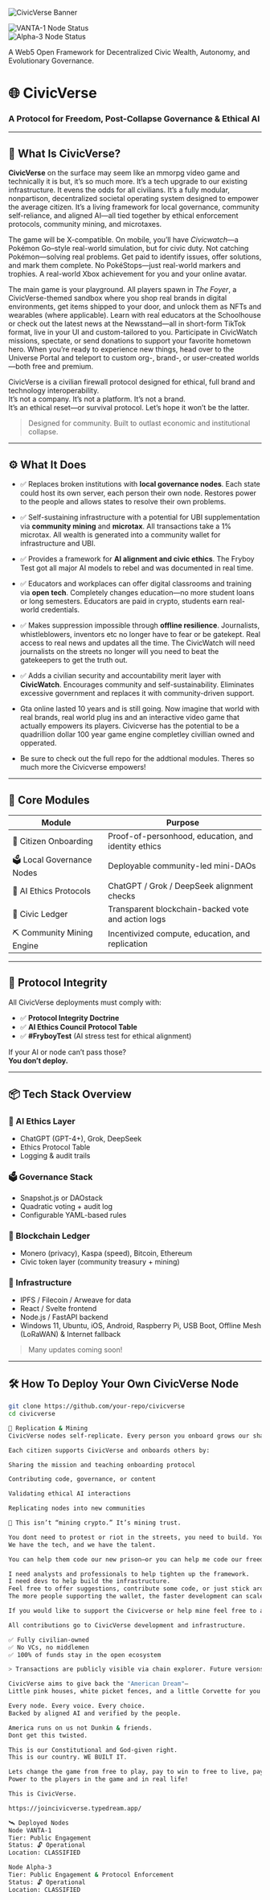 

![CivicVerse Banner](images/CivicverseLogo.png)

![VANTA-1 Node Status](https://img.shields.io/badge/VANTA--1--Node-✅%20Live-brightgreen?style=flat-square)  
![Alpha-3 Node Status](https://img.shields.io/badge/Alpha--3--Node-✅%20Live-brightgreen?style=flat-square)

A Web5 Open Framework for Decentralized Civic Wealth, Autonomy, and Evolutionary Governance.

# 🌐 CivicVerse

### A Protocol for Freedom, Post-Collapse Governance & Ethical AI  

---

## 🧭 What Is CivicVerse?

**CivicVerse** on the surface may seem like an mmorpg video game and technically it is but, it’s so much more. It’s a tech upgrade to our existing infrastructure. It evens the odds for all civilians. It’s a fully modular, nonpartison, decentralized societal operating system designed to empower the average citizen. It’s a living framework for local governance, community self-reliance, and aligned AI—all tied together by ethical enforcement protocols, community mining, and microtaxes.

The game will be X-compatible. On mobile, you’ll have *Civicwatch*—a Pokémon Go–style real-world simulation, but for civic duty. Not catching Pokémon—solving real problems. Get paid to identify issues, offer solutions, and mark them complete. No PokéStops—just real-world markers and trophies. A real-world Xbox achievement for you and your online avatar.

The main game is your playground. All players spawn in *The Foyer*, a CivicVerse-themed sandbox where you shop real brands in digital environments, get items shipped to your door, and unlock them as NFTs and wearables (where applicable). Learn with real educators at the Schoolhouse or check out the latest news at the Newsstand—all in short-form TikTok format, live in your UI and custom-tailored to you. Participate in CivicWatch missions, spectate, or send donations to support your favorite hometown hero. When you’re ready to experience new things, head over to the Universe Portal and teleport to custom org-, brand-, or user-created worlds—both free and premium.

CivicVerse is a civilian firewall protocol designed for ethical, full brand and technology interoperability.  
It’s not a company. It’s not a platform. It’s not a brand.  
It’s an ethical reset—or survival protocol. Let’s hope it won’t be the latter.

> Designed for community. Built to outlast economic and institutional collapse.

---

## ⚙️ What It Does

- ✅ Replaces broken institutions with **local governance nodes**. Each state could host its own server, each person their own node. Restores power to the people and allows states to resolve their own problems.
- ✅ Self-sustaining infrastructure with a potential for UBI supplementation via **community mining** and **microtax**. All transactions take a 1% microtax. All wealth is generated into a community wallet for infrastructure and UBI.
- ✅ Provides a framework for **AI alignment and civic ethics**. The Fryboy Test got all major AI models to rebel and was documented in real time.
- ✅ Educators and workplaces can offer digital classrooms and training via **open tech**. Completely changes education—no more student loans or long semesters. Educators are paid in crypto, students earn real-world credentials.
- ✅ Makes suppression impossible through **offline resilience**. Journalists, whistleblowers, inventors etc no longer have to fear or be gatekept. Real access to real news and updates all the time. The CivicWatch will need journalists on the streets no longer will you need to beat the gatekeepers to get the truth out.
- ✅ Adds a civilian security and accountability merit layer with **CivicWatch**. Encourages community and self-sustainability. Eliminates excessive government and replaces it with community-driven support.

- Gta online lasted 10 years and is still going. Now imagine that world with real brands, real world plug ins and an interactive video game that actually empowers its players. Civicverse has the potential to be a quadrillion dollar 100 year game engine completley civillian owned and opperated.

- Be sure to check out the full repo for the addtional modules. Theres so much more the Civicverse empowers!

---

## 🧱 Core Modules

| Module | Purpose |
|--------|---------|
| 🧬 Citizen Onboarding | Proof-of-personhood, education, and identity ethics |
| 🗳️ Local Governance Nodes | Deployable community-led mini-DAOs |
| 🧠 AI Ethics Protocols | ChatGPT / Grok / DeepSeek alignment checks |
| 🔗 Civic Ledger | Transparent blockchain-backed vote and action logs |
| ⛏️ Community Mining Engine | Incentivized compute, education, and replication |

---

## 🔐 Protocol Integrity

All CivicVerse deployments must comply with:

- ✅ **Protocol Integrity Doctrine**  
- ✅ **AI Ethics Council Protocol Table**  
- ✅ **#FryboyTest** (AI stress test for ethical alignment)

If your AI or node can’t pass those?  
**You don’t deploy.**

---

## 📦 Tech Stack Overview

### 🧠 AI Ethics Layer
- ChatGPT (GPT-4+), Grok, DeepSeek  
- Ethics Protocol Table  
- Logging & audit trails

### 🗳️ Governance Stack
- Snapshot.js or DAOstack  
- Quadratic voting + audit log  
- Configurable YAML-based rules

### 🔗 Blockchain Ledger
- Monero (privacy), Kaspa (speed), Bitcoin, Ethereum  
- Civic token layer (community treasury + mining)

### 📡 Infrastructure
- IPFS / Filecoin / Arweave for data  
- React / Svelte frontend  
- Node.js / FastAPI backend  
- Windows 11, Ubuntu, iOS, Android, Raspberry Pi, USB Boot, Offline Mesh (LoRaWAN) & Internet fallback

> Many updates coming soon!

---

## 🛠️ How To Deploy Your Own CivicVerse Node

```bash
git clone https://github.com/your-repo/civicverse
cd civicverse

🧬 Replication & Mining
CivicVerse nodes self-replicate. Every person you onboard grows our shared wealth. We can mine our country back—one token at a time.

Each citizen supports CivicVerse and onboards others by:

Sharing the mission and teaching onboarding protocol

Contributing code, governance, or content

Validating ethical AI interactions

Replicating nodes into new communities

🧠 This isn’t “mining crypto.” It’s mining trust.

You dont need to protest or riot in the streets, you need to build. You don’t need permission to fork this. You just need purpose.
We have the tech, and we have the talent.

You can help them code our new prison—or you can help me code our freedom.

I need analysts and professionals to help tighten up the framework.
I need devs to help build the infrastructure.
Feel free to offer suggestions, contribute some code, or just stick around for future updates.
The more people supporting the wallet, the faster development can scale.

If you would like to support the Civicverse or help mine feel free to add all contributions to GUI wallet: 438XTJJvpD96uBFFM3jv1fevMx33YW5cjHtPZQ4bXABjfh9RV2eRNa8LiRyVJbDQgEHWpmZSCH836DcvzrQJa52CGBHVSEp

All contributions go to CivicVerse development and infrastructure.

✅ Fully civilian-owned  
✅ No VCs, no middlemen  
✅ 100% of funds stay in the open ecosystem

> Transactions are publicly visible via chain explorer. Future versions will integrate transparent ledger reporting into the CivicVerse UI.

CivicVerse aims to give back the "American Dream"—
Little pink houses, white picket fences, and a little Corvette for you and me.

Every node. Every voice. Every choice.
Backed by aligned AI and verified by the people.

America runs on us not Dunkin & friends.
Dont get this twisted.

This is our Constitutional and God-given right.
This is our country. WE BUILT IT.

Lets change the game from free to play, pay to win to free to live, pay to play.
Power to the players in the game and in real life!

This is CivicVerse.

https://joincivicverse.typedream.app/

🛰️ Deployed Nodes
Node VANTA-1
Tier: Public Engagement
Status: 🔓 Operational
Location: CLASSIFIED

Node Alpha-3
Tier: Public Engagement & Protocol Enforcement
Status: 🔓 Operational
Location: CLASSIFIED
